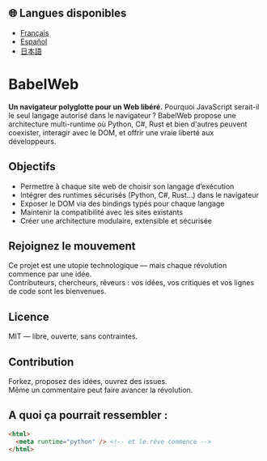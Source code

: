 ## 🌐 Langues disponibles

- [Français](README-fr.md)
- [Español](README-es.md)
- [日本語](README-ja.md)

# BabelWeb
**Un navigateur polyglotte pour un Web libéré.**   Pourquoi JavaScript serait-il le seul langage autorisé dans le navigateur ? BabelWeb propose une architecture multi-runtime où Python, C#, Rust et bien d'autres peuvent coexister, interagir avec le DOM, et offrir une vraie liberté aux développeurs.

## Objectifs

- Permettre à chaque site web de choisir son langage d’exécution
- Intégrer des runtimes sécurisés (Python, C#, Rust…) dans le navigateur
- Exposer le DOM via des bindings typés pour chaque langage
- Maintenir la compatibilité avec les sites existants
- Créer une architecture modulaire, extensible et sécurisée

## Rejoignez le mouvement

Ce projet est une utopie technologique — mais chaque révolution commence par une idée.  
Contributeurs, chercheurs, rêveurs : vos idées, vos critiques et vos lignes de code sont les bienvenues.

## Licence

MIT — libre, ouverte, sans contraintes.

## Contribution

Forkez, proposez des idées, ouvrez des issues.  
Même un commentaire peut faire avancer la révolution.

## A quoi ça pourrait ressembler :
```html
<html>
  <meta runtime="python" /> <!-- et le rêve commence -->
</html>
```
